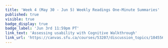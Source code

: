 ```yaml
---
title: 'Week 4 (May 30 - Jun 5) Weekly Readings One-Minute Summaries'
published: true
visible: true
badge_display: true
badge_label: 'Jun 3rd 11:59pm PT'
link_text: 'Assessing usability with Cognitive Walkthrough'
link_url: 'https://canvas.sfu.ca/courses/53207/discussion_topics/1045565'
---
```

